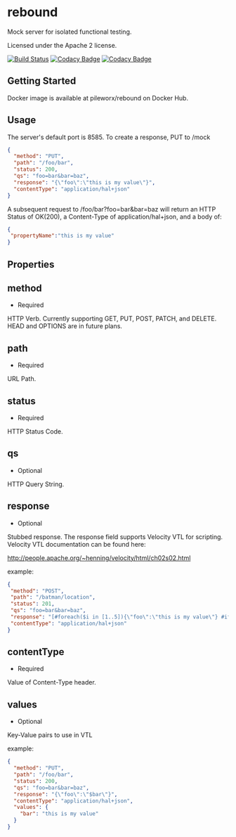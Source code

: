 rebound
=======

Mock server for isolated functional testing.

Licensed under the Apache 2 license.

[![Build Status](https://travis-ci.org/pileworx/rebound.svg?branch=develop)](https://travis-ci.org/pileworx/rebound)
[![Codacy Badge](https://api.codacy.com/project/badge/Grade/fe73be17d3544f06b27911470214e3e6)](https://www.codacy.com/app/marcuslange/rebound?utm_source=github.com&amp;utm_medium=referral&amp;utm_content=pileworx/rebound&amp;utm_campaign=Badge_Grade)
[![Codacy Badge](https://api.codacy.com/project/badge/Coverage/fe73be17d3544f06b27911470214e3e6)](https://www.codacy.com/app/marcuslange/rebound?utm_source=github.com&utm_medium=referral&utm_content=pileworx/rebound&utm_campaign=Badge_Coverage)

Getting Started
---------------

Docker image is available at pileworx/rebound on Docker Hub.

Usage
-----
The server's default port is 8585.
To create a response, PUT to /mock
```json
{
  "method": "PUT",
  "path": "/foo/bar",
  "status": 200,
  "qs": "foo=bar&bar=baz",
  "response": "{\"foo\":\"this is my value\"}",
  "contentType": "application/hal+json"
}
 ```

A subsequent request to /foo/bar?foo=bar&bar=baz will return an HTTP Status of OK(200), a Content-Type of application/hal+json, and a body of:
 ```json
{
  "propertyName":"this is my value"
}
 ```
Properties
----------
 
method
------
-   Required
 
HTTP Verb. Currently supporting GET, PUT, POST, PATCH, and DELETE. HEAD and OPTIONS are in future plans.
 
path
----
-   Required
 
URL Path.
 
status
------
-   Required
 
HTTP Status Code.
 
qs
--
-   Optional
 
HTTP Query String.
 
response
--------
-   Optional
 
Stubbed response. The response field supports Velocity VTL for scripting. Velocity VTL documentation can be found here: 
 
<http://people.apache.org/~henning/velocity/html/ch02s02.html>
 
example:
 ```json
{
  "method": "POST",
  "path": "/batman/location",
  "status": 201,
  "qs": "foo=bar&bar=baz",
  "response": "[#foreach($i in [1..5]){\"foo\":\"this is my value\"} #if($foreach.count != 5), #end #end]",
  "contentType": "application/hal+json"
}
```
 
contentType
-----------
-   Required
 
Value of Content-Type header.
 
values
------
-   Optional

Key-Value pairs to use in VTL

example:

```json
{
  "method": "PUT",
  "path": "/foo/bar",
  "status": 200,
  "qs": "foo=bar&bar=baz",
  "response": "{\"foo\":\"$bar\"}",
  "contentType": "application/hal+json",
  "values": {
    "bar": "this is my value"
  }
}
```